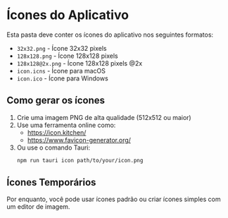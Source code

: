 # Ícones do Aplicativo

Esta pasta deve conter os ícones do aplicativo nos seguintes formatos:

- `32x32.png` - Ícone 32x32 pixels
- `128x128.png` - Ícone 128x128 pixels
- `128x128@2x.png` - Ícone 128x128 pixels @2x
- `icon.icns` - Ícone para macOS
- `icon.ico` - Ícone para Windows

## Como gerar os ícones

1. Crie uma imagem PNG de alta qualidade (512x512 ou maior)
2. Use uma ferramenta online como:
   - https://icon.kitchen/
   - https://www.favicon-generator.org/
3. Ou use o comando Tauri:
   ```bash
   npm run tauri icon path/to/your/icon.png
   ```

## Ícones Temporários

Por enquanto, você pode usar ícones padrão ou criar ícones simples com um editor de imagem.
